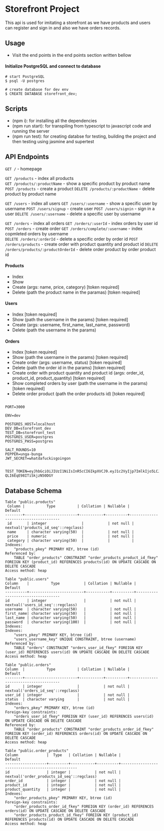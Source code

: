 # Storefront Project

This api is used for imitating a storefront as we have products and users can register and sign in and also we have orders records.

## Usage 

- Visit the end points in the end points section written bellow

#### Initialize PostgreSQL and connect to database

```shell
# start PostgreSQL
$ psql -U postgres

# create database for dev env
$ CREATE DATABASE storefront_dev;
```


## Scripts

* (npm i): for installing all the dependencies
* (npm run start): for transpiling from typescript to javascript code and running the server
* (npm run test): for creating databse for testing, building the project and then testing using jasmine and supertest


## API Endpoints

`GET /` - homepage

`GET /products` - index all products\
`GET /products/:productName` - show a specific product by product name\
`POST /products` - create a product
`DELETE /products/:productName` - delete product by product name

`GET /users` - index all users
`GET /users/:username` - show a specific user by username
`POST /users/signup` - create user
`POST /users/signin` - sign in a user
`DELETE /users/:username` - delete a specific user by username

`GET /orders` - index all orders
`GET /orders/:userId` - index orders by user id
`POST /orders` - create order 
`GET /orders/complete/:username` - index copmleted orders by username   
`DELETE /orders/:orderId` - delete a specific order by order id
`POST /orders/products` - create order with product quantity and product id 
`DELETE /orders/products/:productOrderId` - delete order product by order product id


#### Products
- Index
- Show 
- Create (args: name, price, category) [token required]
- Delete (path the product name in the paramas) [token required]

#### Users
- Index [token required]
- Show (path the username in the params) [token required]
- Create (args: username, first_name, last_name, password)
- Delete (path the username in the params)

#### Orders
- Index [token required]
- Show (path the username in the params) [token required]
- Create order (args: username, status) [token required]
- Delete (path the order id in the params) [token required]
- Create order with product quantity and product id (args: order_id, product_id, product_quantity) [token required]
- Show completed orders by user (path the username in the params) [token required]
- Delete order product (path the order products id) [token required]






```shell

PORT=3000

ENV=dev

POSTGRES_HOST=localhost
DEV_DB=storefront_dev
TEST_DB=storefront_test
POSTGRES_USER=postgres
POSTGRES_PASS=postgres

SALT_ROUNDS=10
PEPPER=unga-bunga
JWT_SECRET=whatdafuckisgoingon


TEST_TOKEN=eyJhbGciOiJIUzI1NiIsInR5cCI6IkpXVCJ9.eyJ1c2VyIjp7ImlkIjo5LCJ1c2VybmFtZSI6IjdhbWFkYSIsImZpcnN0X25hbWUiOiJtb2hhbWVkIiwibGFzdF9uYW1lIjoia2hhbGlsIiwicGFzc3dvcmQiOiIkMmIkMTAkZjNES2s0V0h1VDhnbEhVTURVbFAuLnVkUTk3Z2FuUjNDV2tJbHdDb0JML3FhZm16ZmhaSy4ifSwiaWF0IjoxNjcyMDczNjUwfQ.F39QMEN7aVEjJoNvC7hT-QLI6EqE98ITiSkjzN50DGY

```

## Database Schema


``` shell
Table "public.products"
 Column |          Type          | Collation | Nullable |               Default                
--------+------------------------+-----------+----------+--------------------------------------
 id       | integer                |           | not null | nextval('products_id_seq'::regclass)
 name     | character varying(50)  |           | not null | 
 price    | numeric                |           | not null | 
 category | character varying(50)  |           |          | 
Indexes:
    "products_pkey" PRIMARY KEY, btree (id)
Referenced by:
    TABLE "order_products" CONSTRAINT "order_products_product_id_fkey" FOREIGN KEY (product_id) REFERENCES products(id) ON UPDATE CASCADE ON DELETE CASCADE
Access method: heap
```

```shell
Table "public.users"
Column    |          Type           | Collation | Nullable |              Default              
----------+-------------------------+-----------+----------+-----------------------------------
id        | integer                 |           | not null | nextval('users_id_seq'::regclass)
username  | character varying(50)   |           | not null |
first_name| character varying(50)   |           | not null |
last_name | character varying(50)   |           | not null |
password  | character varying(100)  |           | not null |
Indexes:
Indexes:
    "users_pkey" PRIMARY KEY, btree (id)
    "users_username_key" UNIQUE CONSTRAINT, btree (username)
Referenced by:
    TABLE "orders" CONSTRAINT "orders_user_id_fkey" FOREIGN KEY (user_id) REFERENCES users(id) ON UPDATE CASCADE ON DELETE CASCADE
Access method: heap
```



```shell
Table "public.orders"
Column  |          Type          | Collation | Nullable |              Default               
--------+------------------------+-----------+----------+--------------------------------------
id      | integer                |           | not null | nextval('orders_id_seq'::regclass)
user_id | integer                |           | not null |
status  | character varying      |           | not null |
Indexes:
    "orders_pkey" PRIMARY KEY, btree (id)
Foreign-key constraints:
    "orders_user_id_fkey" FOREIGN KEY (user_id) REFERENCES users(id) ON UPDATE CASCADE ON DELETE CASCADE
Referenced by:
    TABLE "order_products" CONSTRAINT "order_products_order_id_fkey" FOREIGN KEY (order_id) REFERENCES orders(id) ON UPDATE CASCADE ON DELETE CASCADE
Access method: heap
```


```shell
Table "public.order_products"
Column             |  Type   | Collation | Nullable |                  Default                   
-------------------+---------+-----------+----------+--------------------------------------------------
id                 | integer |           | not null | nextval('order_products_id_seq'::regclass)
order_id           | integer |           | not null |
product_id         | integer |           | not null |
product_quantity   | integer |           | not null |
Indexes:
    "order_products_pkey" PRIMARY KEY, btree (id)
Foreign-key constraints:
    "order_products_order_id_fkey" FOREIGN KEY (order_id) REFERENCES orders(id) ON UPDATE CASCADE ON DELETE CASCADE
    "order_products_product_id_fkey" FOREIGN KEY (product_id) REFERENCES products(id) ON UPDATE CASCADE ON DELETE CASCADE
Access method: heap
```



